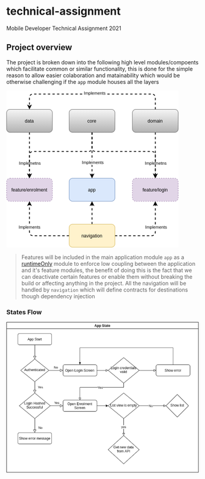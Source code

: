 # technical-assignment
Mobile Developer Technical Assignment 2021


## Project overview

The project is broken down into the following high level modules/compoents which facilitate common or similar functionality, this is done for the simple reason to allow easier colaboration and matainability which would be otherwise challenging if the `app` module houses all the layers

![](./docs/high_level_structure.png)

> Features will be included in the main application module `app` as a [runtimeOnly](https://docs.gradle.org/current/userguide/java_library_plugin.html#sec:java_library_configurations_graph) module to enforce low coupling between the application and it's feature modules, the benefit of doing this is the fact that we can deactivate certain features or enable them without breaking the build or affecting anything in the project. All the navigation will be handled by `navigation` which will define contracts for destinations though dependency injection


### States Flow

![](./docs/app_states.png)
